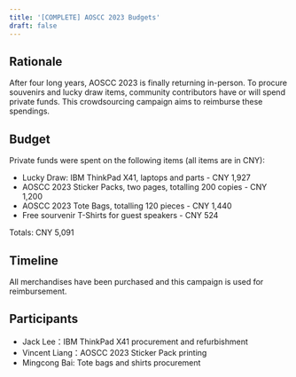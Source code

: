 ```yaml
---
title: '[COMPLETE] AOSCC 2023 Budgets'
draft: false
---
```


## Rationale

After four long years, AOSCC 2023 is finally returning in-person. To procure souvenirs and lucky draw items, community contributors have or will spend private funds. This crowdsourcing campaign aims to reimburse these spendings.

## Budget

Private funds were spent on the following items (all items are in CNY):

- Lucky Draw: IBM ThinkPad X41, laptops and parts - CNY 1,927
- AOSCC 2023 Sticker Packs, two pages, totalling 200 copies - CNY 1,200
- AOSCC 2023 Tote Bags, totalling 120 pieces - CNY 1,440
- Free sourvenir T-Shirts for guest speakers - CNY 524

Totals: CNY 5,091

## Timeline

All merchandises have been purchased and this campaign is used for reimbursement.

## Participants

- Jack Lee：IBM ThinkPad X41 procurement and refurbishment
- Vincent Liang：AOSCC 2023 Sticker Pack printing
- Mingcong Bai: Tote bags and shirts procurement
